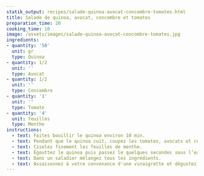 ```yaml
---
statik_output: recipes/salade-quinoa-avocat-concombre-tomates.html
title: Salade de quinoa, avocat, concombre et tomates
preparation_time: 20
cooking_time: 10
image: /assets/images/salade-quinoa-avocat-concombre-tomates.jpg
ingredients:
- quantity: '50'
  unit: gr
  type: Quinoa
- quantity: 1/2
  unit: ''
  type: Avocat
- quantity: 1/2
  unit: ''
  type: Concombre
- quantity: '1'
  unit: ''
  type: Tomate
- quantity: '4'
  unit: feuilles
  type: Menthe
instructions:
  - text: Faites bouillir le quinoa environ 10 min.
  - text: Pendant que le quinoa cuit, coupez les tomates, avocats et concombres en cubes.
  - text: Ciselez finement les feuilles de menthe.
  - text: Égouttez le quinoa puis passez le quelques secondes sous l’eau froide pour qu’il refroidisse.
  - text: Dans un saladier mélangez tous les ingrédients.
  - text: Assaisonnez à votre convenance d'une vinaigrette et dégustez !
---
```

